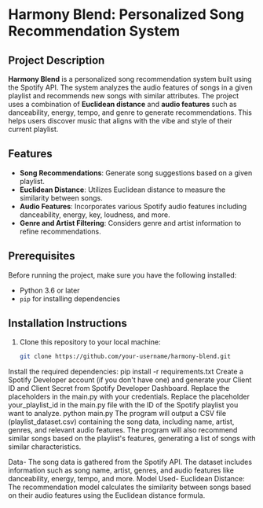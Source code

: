 # Harmony Blend: Personalized Song Recommendation System

## Project Description
**Harmony Blend** is a personalized song recommendation system built using the Spotify API. The system analyzes the audio features of songs in a given playlist and recommends new songs with similar attributes. The project uses a combination of **Euclidean distance** and **audio features** such as danceability, energy, tempo, and genre to generate recommendations. This helps users discover music that aligns with the vibe and style of their current playlist.

## Features
- **Song Recommendations**: Generate song suggestions based on a given playlist.
- **Euclidean Distance**: Utilizes Euclidean distance to measure the similarity between songs.
- **Audio Features**: Incorporates various Spotify audio features including danceability, energy, key, loudness, and more.
- **Genre and Artist Filtering**: Considers genre and artist information to refine recommendations.

## Prerequisites
Before running the project, make sure you have the following installed:
- Python 3.6 or later
- `pip` for installing dependencies

## Installation Instructions
1. Clone this repository to your local machine:
   ```bash
   git clone https://github.com/your-username/harmony-blend.git
Install the required dependencies:
pip install -r requirements.txt
Create a Spotify Developer account (if you don't have one) and generate your Client ID and Client Secret from Spotify Developer Dashboard. Replace the placeholders in the main.py with your credentials.
Replace the placeholder your_playlist_id in the main.py file with the ID of the Spotify playlist you want to analyze.
python main.py
The program will output a CSV file (playlist_dataset.csv) containing the song data, including name, artist, genres, and relevant audio features.
The program will also recommend similar songs based on the playlist's features, generating a list of songs with similar characteristics.

Data- The song data is gathered from the Spotify API.
The dataset includes information such as song name, artist, genres, and audio features like danceability, energy, tempo, and more.
Model Used- Euclidean Distance: The recommendation model calculates the similarity between songs based on their audio features using the Euclidean distance formula.
